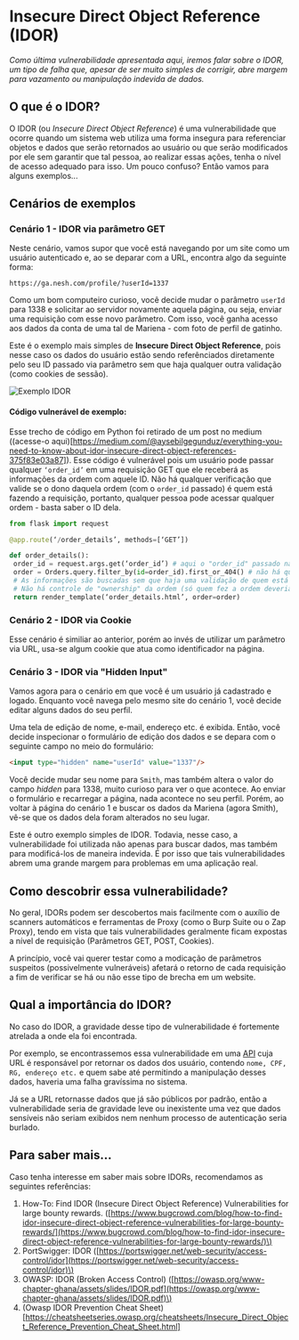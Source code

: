 # Insecure Direct Object Reference \(IDOR\)

_Como última vulnerabilidade apresentada aqui, iremos falar sobre o IDOR, um tipo de falha que, apesar de ser muito simples de corrigir, abre margem para vazamento ou manipulação indevida de dados._

## O que é o IDOR?

O IDOR \(ou _Insecure Direct Object Reference_\) é uma vulnerabilidade que ocorre quando um sistema web utiliza uma forma insegura para referenciar objetos e dados que serão retornados ao usuário ou que serão modificados por ele sem garantir que tal pessoa, ao realizar essas ações, tenha o nível de acesso adequado para isso. Um pouco confuso? Então vamos para alguns exemplos...

## Cenários de exemplos

### Cenário 1 - IDOR via parâmetro GET

Neste cenário, vamos supor que você está navegando por um site como um usuário autenticado e, ao se deparar com a URL, encontra algo da seguinte forma:

```text
https://ga.nesh.com/profile/?userId=1337
```

Como um bom computeiro curioso, você decide mudar o parâmetro `userId` para 1338 e solicitar ao servidor novamente aquela página, ou seja, enviar uma requisição com esse novo parâmetro. Com isso, você ganha acesso aos dados da conta de uma tal de Mariena - com foto de perfil de gatinho.

Este é o exemplo mais simples de **Insecure Direct Object Reference**, pois nesse caso os dados do usuário estão sendo referênciados diretamente pelo seu ID passado via parâmetro sem que haja qualquer outra validação \(como cookies de sessão\).

![Exemplo IDOR](https://i.imgur.com/mD3L5UU.png)

#### Código vulnerável de exemplo:
Esse trecho de código em Python foi retirado de um post no medium ((acesse-o aqui)[https://medium.com/@aysebilgegunduz/everything-you-need-to-know-about-idor-insecure-direct-object-references-375f83e03a87]). 
Esse código é vulnerável pois um usuário pode passar qualquer `‘order_id’` em uma requisição GET que ele receberá as informações da ordem com aquele ID. Não há qualquer verificação que valide se o dono daquela ordem (com o `order_id` passado) é quem está fazendo a requisição, portanto, qualquer pessoa pode acessar qualquer ordem - basta saber o ID dela.

``` python
from flask import request

@app.route(‘/order_details’, methods=[‘GET’])

def order_details():
 order_id = request.args.get(‘order_id’) # aqui o "order_id" passado na requisição é pego
 order = Orders.query.filter_by(id=order_id).first_or_404() # não há qualquer verificação no order_id!
 # As informações são buscadas sem que haja uma validação de quem está pedindo essas informações
 # Não há controle de "ownership" da ordem (só quem fez a ordem deveria poder vê-la)
 return render_template(‘order_details.html’, order=order)
```

### Cenário 2 - IDOR via Cookie

Esse cenário é similiar ao anterior, porém ao invés de utilizar um parâmetro via URL, usa-se algum cookie que atua como identificador na página.

### Cenário 3 - IDOR via "Hidden Input"

Vamos agora para o cenário em que você é um usuário já cadastrado e logado. Enquanto você navega pelo mesmo site do cenário 1, você decide editar alguns dados do seu perfil.

Uma tela de edição de nome, e-mail, endereço etc. é exibida. Então, você decide inspecionar o formulário de edição dos dados e se depara com o seguinte campo no meio do formulário:
``` html
<input type="hidden" name="userId" value="1337"/>
```

Você decide mudar seu nome para `Smith`, mas também altera o valor do campo _hidden_ para 1338, muito curioso para ver o que acontece. Ao enviar o formulário e recarregar a página, nada acontece no seu perfil. Porém, ao voltar à página do cenário 1 e buscar os dados da Mariena \(agora Smith\), vê-se que os dados dela foram alterados no seu lugar.

Este é outro exemplo simples de IDOR. Todavia, nesse caso, a vulnerabilidade foi utilizada não apenas para buscar dados, mas também para modificá-los de maneira indevida. É por isso que tais vulnerabilidades abrem uma grande margem para problemas em uma aplicação real.

## Como descobrir essa vulnerabilidade?

No geral, IDORs podem ser descobertos mais facilmente com o auxílio de scanners automáticos e ferramentas de Proxy \(como o Burp Suite ou o Zap Proxy\), tendo em vista que tais vulnerabilidades geralmente ficam expostas a nível de requisição \(Parâmetros GET, POST, Cookies\).

A princípio, você vai querer testar como a modicação de parâmetros suspeitos \(possivelmente vulneráveis\) afetará o retorno de cada requisição a fim de verificar se há ou não esse tipo de brecha em um website.

## Qual a importância do IDOR?

No caso do IDOR, a gravidade desse tipo de vulnerabilidade é fortemente atrelada a onde ela foi encontrada.

Por exemplo, se encontrassemos essa vulnerabilidade em uma [API](apis_e_rest.md) cuja URL é responsável por retornar os dados dos usuário, contendo `nome, CPF, RG, endereço etc.` e quem sabe até permitindo a manipulação desses dados, haveria uma falha gravíssima no sistema.

Já se a URL retornasse dados que já são públicos por padrão, então a vulnerabilidade seria de gravidade leve ou inexistente uma vez que dados sensíveis não seriam exibidos nem nenhum processo de autenticação seria burlado.

## Para saber mais...

Caso tenha interesse em saber mais sobre IDORs, recomendamos as seguintes referências:

1. How-To: Find IDOR \(Insecure Direct Object Reference\) Vulnerabilities for large bounty rewards. \([https://www.bugcrowd.com/blog/how-to-find-idor-insecure-direct-object-reference-vulnerabilities-for-large-bounty-rewards/](https://www.bugcrowd.com/blog/how-to-find-idor-insecure-direct-object-reference-vulnerabilities-for-large-bounty-rewards/)\)
2. PortSwigger: IDOR \([https://portswigger.net/web-security/access-control/idor](https://portswigger.net/web-security/access-control/idor)\)
3. OWASP: IDOR \(Broken Access Control\) \([https://owasp.org/www-chapter-ghana/assets/slides/IDOR.pdf](https://owasp.org/www-chapter-ghana/assets/slides/IDOR.pdf)\)
4. (Owasp IDOR Prevention Cheat Sheet)[https://cheatsheetseries.owasp.org/cheatsheets/Insecure_Direct_Object_Reference_Prevention_Cheat_Sheet.html]